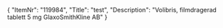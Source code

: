 {
  "ItemNr": "119984",
  "Title": "test",
  "Description": "Volibris, filmdragerad tablett 5 mg GlaxoSmithKline AB"
}